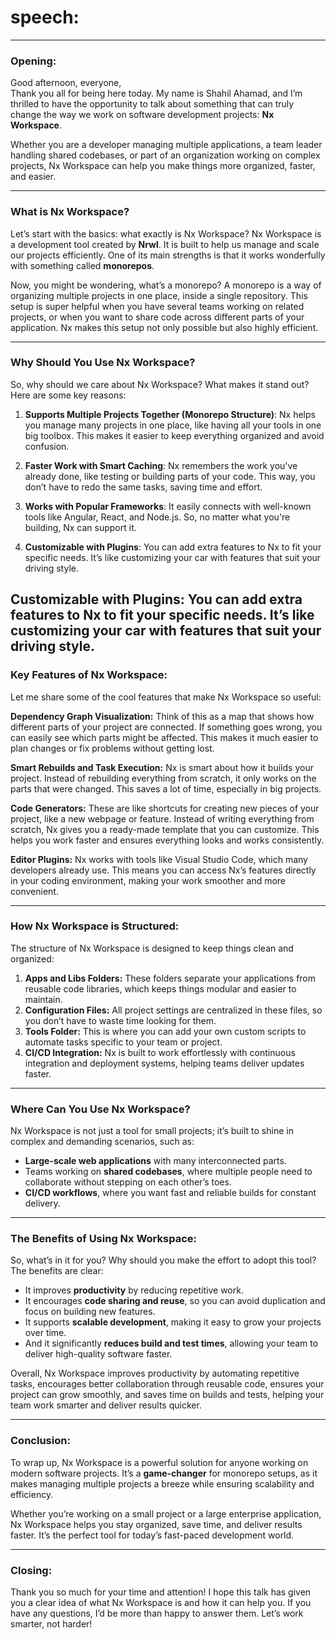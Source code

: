 # speech:  

---

### **Opening:**
Good afternoon, everyone,  
Thank you all for being here today. My name is Shahil Ahamad, and I’m thrilled to have the opportunity to talk about something that can truly change the way we work on software development projects: **Nx Workspace**.  

Whether you are a developer managing multiple applications, a team leader handling shared codebases, or part of an organization working on complex projects, Nx Workspace can help you make things more organized, faster, and easier.  

---

### **What is Nx Workspace?**  
Let’s start with the basics: what exactly is Nx Workspace? Nx Workspace is a development tool created by **Nrwl**. It is built to help us manage and scale our projects efficiently. One of its main strengths is that it works wonderfully with something called **monorepos**.  

Now, you might be wondering, what’s a monorepo? A monorepo is a way of organizing multiple projects in one place, inside a single repository. This setup is super helpful when you have several teams working on related projects, or when you want to share code across different parts of your application. Nx makes this setup not only possible but also highly efficient.  

---

### **Why Should You Use Nx Workspace?**  
So, why should we care about Nx Workspace? What makes it stand out? Here are some key reasons:  

1. **Supports Multiple Projects Together (Monorepo Structure)**: Nx helps you manage many projects in one place, like having all your tools in one big toolbox. This makes it easier to keep everything organized and avoid confusion.

2. **Faster Work with Smart Caching**: Nx remembers the work you've already done, like testing or building parts of your code. This way, you don’t have to redo the same tasks, saving time and effort.

3. **Works with Popular Frameworks**: It easily connects with well-known tools like Angular, React, and Node.js. So, no matter what you're building, Nx can support it.

4. **Customizable with Plugins**: You can add extra features to Nx to fit your specific needs. It’s like customizing your car with features that suit your driving style. 


Customizable with Plugins: You can add extra features to Nx to fit your specific needs. It’s like customizing your car with features that suit your driving style.
---

### **Key Features of Nx Workspace:**  
Let me share some of the cool features that make Nx Workspace so useful: 

**Dependency Graph Visualization:**
Think of this as a map that shows how different parts of your project are connected. If something goes wrong, you can easily see which parts might be affected. This makes it much easier to plan changes or fix problems without getting lost.

**Smart Rebuilds and Task Execution:**
Nx is smart about how it builds your project. Instead of rebuilding everything from scratch, it only works on the parts that were changed. This saves a lot of time, especially in big projects.

**Code Generators:**
These are like shortcuts for creating new pieces of your project, like a new webpage or feature. Instead of writing everything from scratch, Nx gives you a ready-made template that you can customize. This helps you work faster and ensures everything looks and works consistently.

**Editor Plugins:**
Nx works with tools like Visual Studio Code, which many developers already use. This means you can access Nx’s features directly in your coding environment, making your work smoother and more convenient.


---

### **How Nx Workspace is Structured:**  
The structure of Nx Workspace is designed to keep things clean and organized:  

1. **Apps and Libs Folders:** These folders separate your applications from reusable code libraries, which keeps things modular and easier to maintain.  
2. **Configuration Files:** All project settings are centralized in these files, so you don’t have to waste time looking for them.  
3. **Tools Folder:** This is where you can add your own custom scripts to automate tasks specific to your team or project.  
4. **CI/CD Integration:** Nx is built to work effortlessly with continuous integration and deployment systems, helping teams deliver updates faster.  

---

### **Where Can You Use Nx Workspace?**  
Nx Workspace is not just a tool for small projects; it’s built to shine in complex and demanding scenarios, such as:  
- **Large-scale web applications** with many interconnected parts.  
- Teams working on **shared codebases**, where multiple people need to collaborate without stepping on each other’s toes.  
- **CI/CD workflows**, where you want fast and reliable builds for constant delivery.  

---

### **The Benefits of Using Nx Workspace:**  
So, what’s in it for you? Why should you make the effort to adopt this tool? The benefits are clear:  
- It improves **productivity** by reducing repetitive work.  
- It encourages **code sharing and reuse**, so you can avoid duplication and focus on building new features.  
- It supports **scalable development**, making it easy to grow your projects over time.  
- And it significantly **reduces build and test times**, allowing your team to deliver high-quality software faster.

Overall, Nx Workspace improves productivity by automating repetitive tasks, encourages better collaboration through reusable code, ensures your project can grow smoothly, and saves time on builds and tests, helping your team work smarter and deliver results quicker.

---

### **Conclusion:**  
To wrap up, Nx Workspace is a powerful solution for anyone working on modern software projects. It’s a **game-changer** for monorepo setups, as it makes managing multiple projects a breeze while ensuring scalability and efficiency.  

Whether you’re working on a small project or a large enterprise application, Nx Workspace helps you stay organized, save time, and deliver results faster. It’s the perfect tool for today’s fast-paced development world.  

---

### **Closing:**  
Thank you so much for your time and attention! I hope this talk has given you a clear idea of what Nx Workspace is and how it can help you. If you have any questions, I’d be more than happy to answer them. Let’s work smarter, not harder!  
